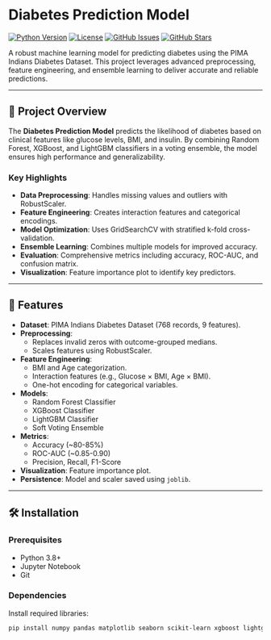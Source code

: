 # Diabetes Prediction Model 

[![Python Version](https://img.shields.io/badge/python-3.8%2B-blue)](https://www.python.org/downloads/)
[![License](https://img.shields.io/badge/license-MIT-green)](LICENSE)
[![GitHub Issues](https://img.shields.io/github/issues/your-username/diabetes-prediction-model)](https://github.com/your-username/diabetes-prediction-model/issues)
[![GitHub Stars](https://img.shields.io/github/stars/your-username/diabetes-prediction-model)](https://github.com/your-username/diabetes-prediction-model/stargazers)

A robust machine learning model for predicting diabetes using the PIMA Indians Diabetes Dataset. This project leverages advanced preprocessing, feature engineering, and ensemble learning to deliver accurate and reliable predictions.

---

## 📖 Project Overview

The **Diabetes Prediction Model** predicts the likelihood of diabetes based on clinical features like glucose levels, BMI, and insulin. By combining Random Forest, XGBoost, and LightGBM classifiers in a voting ensemble, the model ensures high performance and generalizability.

### Key Highlights   
- **Data Preprocessing**: Handles missing values and outliers with RobustScaler.
- **Feature Engineering**: Creates interaction features and categorical encodings.
- **Model Optimization**: Uses GridSearchCV with stratified k-fold cross-validation.
- **Ensemble Learning**: Combines multiple models for improved accuracy.
- **Evaluation**: Comprehensive metrics including accuracy, ROC-AUC, and confusion matrix.
- **Visualization**: Feature importance plot to identify key predictors.

---
    
## 🌟 Features

- **Dataset**: PIMA Indians Diabetes Dataset (768 records, 9 features).
- **Preprocessing**:
  - Replaces invalid zeros with outcome-grouped medians.
  - Scales features using RobustScaler.
- **Feature Engineering**:
  - BMI and Age categorization.
  - Interaction features (e.g., Glucose × BMI, Age × BMI).
  - One-hot encoding for categorical variables.
- **Models**:
  - Random Forest Classifier
  - XGBoost Classifier
  - LightGBM Classifier
  - Soft Voting Ensemble
- **Metrics**:
  - Accuracy (~80-85%)
  - ROC-AUC (~0.85-0.90)
  - Precision, Recall, F1-Score
- **Visualization**: Feature importance plot.
- **Persistence**: Model and scaler saved using `joblib`.

---

## 🛠️ Installation

### Prerequisites
- Python 3.8+
- Jupyter Notebook
- Git

### Dependencies
Install required libraries:
```bash
pip install numpy pandas matplotlib seaborn scikit-learn xgboost lightgbm joblib

